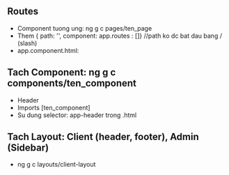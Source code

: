 ## Routes

- Component tuong ung: ng g c pages/ten_page
- Them { path: '', component: app.routes : []} //path ko dc bat dau bang / (slash)
- app.component.html: <router-outlet></router-outlet>

## Tach Component: ng g c components/ten_component

- Header
- Imports [ten_component]
- Su dung selector: app-header trong .html

## Tach Layout: Client (header, footer), Admin (Sidebar)

- ng g c layouts/client-layout
